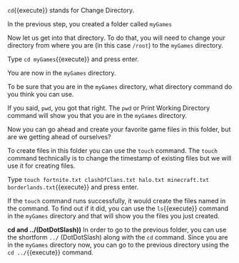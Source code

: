 `cd`{{execute}} stands for Change Directory.  

In the previous step, you created a folder called `myGames`  

Now let us get into that directory. To do that, you will need to change your directory from where you are (in this case `/root`) to the `myGames` directory.  

Type `cd myGames`{{execute}} and press enter.  

You are now in the `myGames` directory.  

To be sure that you are in the `myGames` directory, what directory command do you think you can use.   

If you said, `pwd`, you got that right. The `pwd` or Print Working Directory command will show you that you are in the `myGames` directory.

Now you can go ahead and create your favorite game files in this folder, but are we getting ahead of ourselves?

To create files in this folder you can use the `touch` command. The `touch` command technically is to change the timestamp of existing files but we will use it for creating files.

Type `touch fortnite.txt clashOfClans.txt halo.txt minecraft.txt borderlands.txt`{{execute}} and press enter.

If the `touch` command runs successfully, it would create the files named in the command. To find out if it did, you can use the `ls`{{execute}} command in the `myGames` directory and that will show you the files you just created.

__cd and ../(DotDotSlash))__
In order to go to the previous folder, you can use the shortform `../` (DotDotSlash) along with the `cd` command.
Since you are in the `myGames` directory now, you can go to the previous directory using the `cd ../`{{execute}} command.  
